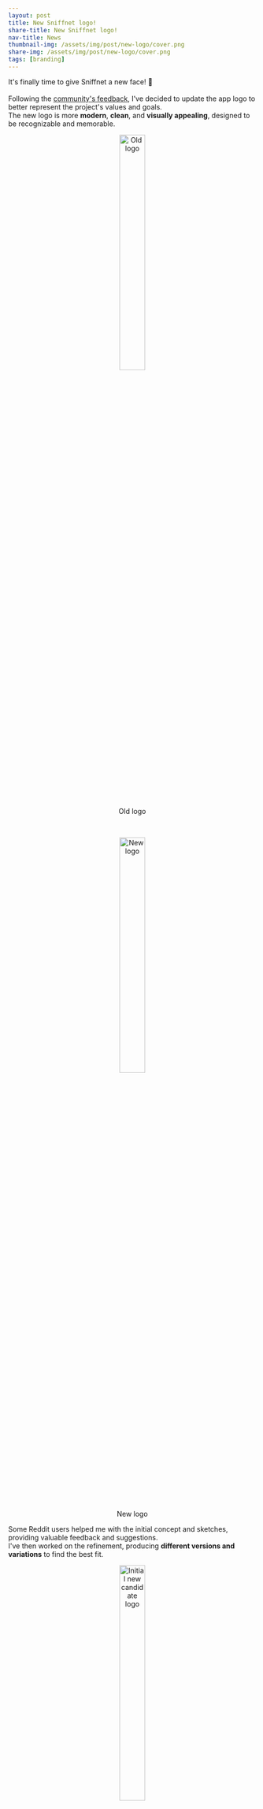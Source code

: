 ```yaml
---
layout: post
title: New Sniffnet logo!
share-title: New Sniffnet logo!
nav-title: News
thumbnail-img: /assets/img/post/new-logo/cover.png
share-img: /assets/img/post/new-logo/cover.png
tags: [branding]
---
```


It's finally time to give Sniffnet a new face! 🎉<br><br>
Following the <a target="_blank" href="https://github.com/GyulyVGC/sniffnet/issues/274">community's feedback</a>,
I've decided to update the app logo to better represent the project's values and goals.<br>
The new logo is more **modern**, **clean**, and **visually appealing**, designed to be recognizable and memorable.

<div align="center">
    <figure><img width="35%" title="Old logo" src="{{ 'assets/img/post/new-logo/old.png' | relative_url }}" alt="Old logo"/><figcaption>Old logo</figcaption></figure><br>
    <figure><img width="35%" title="New logo" src="{{ 'assets/img/post/new-logo/cover.png' | relative_url }}" alt="New logo"/><figcaption>New logo</figcaption></figure>
</div>

Some Reddit users helped me with the initial concept and sketches, providing valuable feedback and suggestions.<br>
I've then worked on the refinement, producing **different versions and variations** to find the best fit.

<div align="center">
    <figure><img width="35%" title="Initial new candidate logo" src="{{ 'assets/img/post/new-logo/sk0.png' | relative_url }}" alt="Initial new candidate logo"/><figcaption>Initial new candidate logo</figcaption></figure><br>
    <figure><img width="35%" title="Original sketch" src="{{ 'assets/img/post/new-logo/sk1.png' | relative_url }}" alt="Original sketch"/><figcaption>Original sketch</figcaption></figure><br>
    <figure><img width="35%" title="Original dark variant" src="{{ 'assets/img/post/new-logo/sk2.png' | relative_url }}" alt="Original dark variant"/><figcaption>Original dark variant</figcaption></figure><br>
    <figure><img width="35%" title="Light variant" src="{{ 'assets/img/post/new-logo/sk3.png' | relative_url }}" alt="Light variant"/><figcaption>Light variant</figcaption></figure>
</div>

It's the first time I've realized a logo in a semi-professional way...
I had a lot of fun, and I'm pretty satisfied with the outcome 😁

_See the <a target="_blank" href="https://github.com/GyulyVGC/sniffnet/pull/464">Pull Request</a> on GitHub
to know more about the logo design process and its principles._
